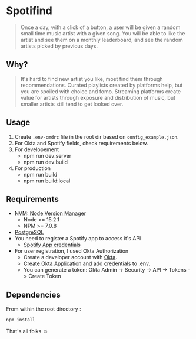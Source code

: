 # Spotifind

> Once a day, with a click of a button, a user will be given a random small time music artist with a given song. You will be able to like the artist and see them on a monthly leaderboard, and see the random artists picked by previous days.

## Why?

> It's hard to find new artist you like, most find them through recommendations. Curated playlists created by platforms help, but you are spoiled with choice and fomo. Streaming platforms create value for artists through exposure and distribution of music, but smaller artists still tend to get looked over.

## Usage

1. Create `.env-cmdrc` file in the root dir based on `config_example.json`.
2. For Okta and Spotify fields, check requirements below.
3. For developement
   * npm run dev:server
   * npm run dev:build
4. For production
   * npm run build
   * npm run build:local

## Requirements

- [NVM: Node Version Manager](https://heynode.com/tutorial/install-nodejs-locally-nvm)
   - Node >= 15.2.1
   - NPM >= 7.0.8
- [PostgreSQL](https://www.postgresql.org/download/)
- You need to register a Spotify app to access it's API
  - [Spotify App credentials](https://developer.spotify.com/documentation/general/guides/app-settings/#register-your-app)
- For user registration, I used Okta Authorization
  - Create a developer account with [Okta](https://www.okta.com/).
  - [Create Okta Application](https://developer.okta.com/docs/guides/sign-into-web-app/nodeexpress/create-okta-application/) and add credentials to .env.
  - You can generate a token: Okta Admin -> Security -> API -> Tokens -> Create Token

## Dependencies

From within the root directory :

```sh
npm install
```
That's all folks :relaxed:
